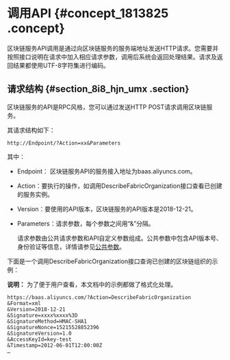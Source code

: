 # 调用API {#concept_1813825 .concept}

区块链服务API调用是通过向区块链服务的服务端地址发送HTTP请求。您需要并按照接口说明在请求中加入相应请求参数，调用后系统会返回处理结果。请求及返回结果都使用UTF-8字符集进行编码。

## 请求结构 {#section_8i8_hjn_umx .section}

区块链服务的API是RPC风格，您可以通过发送HTTP POST请求调用区块链服务。

其请求结构如下：

``` {#codeblock_ud1_btl_z1s}
http://Endpoint/?Action=xx&Parameters
```

其中：

-   Endpoint： 区块链服务API的服务接入地址为baas.aliyuncs.com。
-   Action：要执行的操作，如调用DescribeFabricOrganization接口查看已创建的服务实例。
-   Version：要使用的API版本，区块链服务的API版本是2018-12-21。
-   Parameters：请求参数，每个参数之间用“&”分隔。

    请求参数由公共请求参数和API自定义参数组成。公共参数中包含API版本号、身份验证等信息，详情请参见[公共参数](cn.zh-CN/API参考/公共参数.md#)。


下面是一个调用DescribeFabricOrganization接口查询已创建的区块链组织的示例：

**说明：** 为了便于用户查看，本文档中的示例都做了格式化处理。

``` {#codeblock_bln_7k1_ehl}
https://baas.aliyuncs.com/?Action=DescribeFabricOrganization
&Format=xml
&Version=2018-12-21
&Signature=xxxx%xxxx%3D
&SignatureMethod=HMAC-SHA1
&SignatureNonce=15215528852396
&SignatureVersion=1.0
&AccessKeyId=key-test
&Timestamp=2012-06-01T12:00:00Z
…
```

